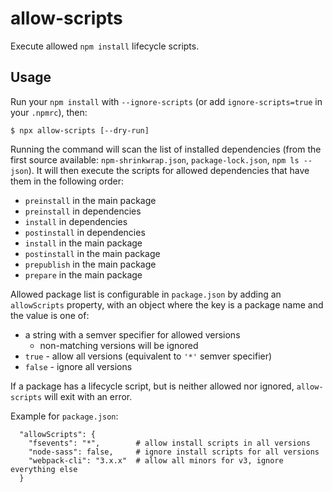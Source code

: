 # allow-scripts

Execute allowed `npm install` lifecycle scripts. 

## Usage

Run your `npm install` with `--ignore-scripts` (or add `ignore-scripts=true` in your `.npmrc`), then:

```
$ npx allow-scripts [--dry-run]
```

Running the command will scan the list of installed dependencies (from the first source available: `npm-shrinkwrap.json`, `package-lock.json`, `npm ls --json`). It will then execute the scripts for allowed dependencies that have them in the following order:

- `preinstall` in the main package
- `preinstall` in dependencies
- `install` in dependencies
- `postinstall` in dependencies
- `install` in the main package
- `postinstall` in the main package
- `prepublish` in the main package
- `prepare` in the main package

Allowed package list is configurable in `package.json` by adding an `allowScripts` property, with an object where the key is a package name and the value is one of:

* a string with a semver specifier for allowed versions
  - non-matching versions will be ignored
* `true` - allow all versions (equivalent to `'*'` semver specifier)
* `false` - ignore all versions

If a package has a lifecycle script, but is neither allowed nor ignored, `allow-scripts` will exit with an error.

Example for `package.json`:
```
  "allowScripts": {
    "fsevents": "*",        # allow install scripts in all versions
    "node-sass": false,     # ignore install scripts for all versions
    "webpack-cli": "3.x.x"  # allow all minors for v3, ignore everything else
  }
```
